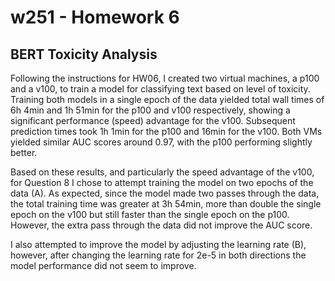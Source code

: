 # w251 - Homework 6

## BERT Toxicity Analysis

Following the instructions for HW06, I created two virtual machines, a p100 and a v100, to train a model for classifying text based on level of toxicity. Training both models in a single epoch of the data yielded total wall times of 6h 4min and 1h 51min for the p100 and v100 respectively, showing a significant performance (speed) advantage for the v100. Subsequent prediction times took 1h 1min for the p100 and 16min for the v100. Both VMs yielded similar AUC scores around 0.97, with the p100 performing slightly better.

Based on these results, and particularly the speed advantage of the v100, for Question 8 I chose to attempt training the model on two epochs of the data (A). As expected, since the model made two passes through the data, the total training time was greater at 3h 54min, more than double the single epoch on the v100 but still faster than the single epoch on the p100. However, the extra pass through the data did not improve the AUC score.

I also attempted to improve the model by adjusting the learning rate (B), however, after changing the learning rate for 2e-5 in both directions the model performance did not seem to improve.
